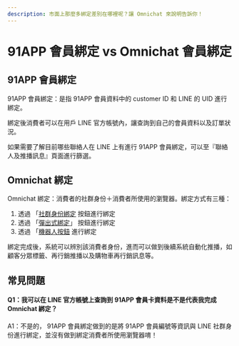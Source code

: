 ```yaml
---
description: 市面上那麼多綁定差別在哪裡呢？讓 Omnichat 來說明告訴你！
---
```


# 91APP 會員綁定 vs Omnichat 會員綁定

## 91APP 會員綁定

91APP 會員綁定：是指 91APP 會員資料中的 customer ID 和 LINE 的 UID 進行綁定。

綁定後消費者可以在用戶 LINE 官方帳號內，讓查詢到自己的會員資料以及訂單狀況。

如果需要了解目前哪些聯絡人在 LINE 上有進行 91APP 會員綁定，可以至『聯絡人及推播訊息』頁面進行篩選。

## Omnichat 綁定

Omnichat 綁定：消費者的社群身份＋消費者所使用的瀏覽器。綁定方式有三種：

1. 透過 「[社群身份綁定](../../../she-qun-bang-ding-guan-li/social-subscriber-integration/) 按鈕進行綁定
2. 透過 「[彈出式綁定](../../../gou-wu-che-zai-hang-xiao-jia-gou-gong-neng/she-ding-gou-wu-che-zhui-zong-an-niu.md)」 按鈕進行綁定
3. 透過 「[機器人按鈕](../ji-qi-ren-bang-ding-zhan-wai-bang-ding.md) 進行綁定

綁定完成後，系統可以辨別該消費者身份，進而可以做到後續系統自動化推播，如顧客分眾標籤、再行銷推播以及購物車再行銷訊息等。

## 常見問題

#### Q1：我可以在 LINE 官方帳號上查詢到 91APP 會員卡資料是不是代表我完成 Omnichat 綁定？

A1：不是的， 91APP 會員綁定做到的是將 91APP 會員編號等資訊與 LINE 社群身份進行綁定，並沒有做到綁定消費者所使用瀏覽器唷！




